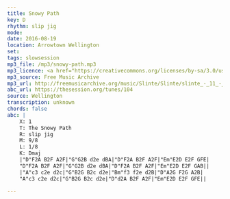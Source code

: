 ```yaml
---
title: Snowy Path
key: D
rhythm: slip jig
mode:
date: 2016-08-19
location: Arrowtown Wellington
set:
tags: slowsession 
mp3_file: /mp3/snowy-path.mp3
mp3_licence: <a href="https://creativecommons.org/licenses/by-sa/3.0/us/">CC BY-SA 3.0 US</a>
mp3_source: Free Music Archive
mp3_url: http://freemusicarchive.org/music/Slinte/Slinte/slinte_-_11_-_si_beag_si_mor_snowy_path
abc_url: https://thesession.org/tunes/104
source: Wellington
transcription: unknown
chords: false
abc: |
    X: 1
    T: The Snowy Path
    R: slip jig
    M: 9/8
    L: 1/8
    K: Dmaj
    |"D"F2A B2F A2F|"G"G2B d2e dBA|"D"F2A B2F A2F|"Em"E2D E2F GFE|
    "D"F2A B2F A2F|"G"G2B d2e dBA|"D"F2A B2F A2F|"Em"E2D E2F GAB||
    |"A"c3 c2e d2c|"G"B2G B2c d2e|"Bm"f3 f2e d2B|"D"A2G F2G A2B|
    "A"c3 c2e d2c|"G"B2G B2c d2e|"D"d2A B2F A2F|"Em"E2D E2F GFE||

---
```


